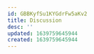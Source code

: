 ```yaml
---
id: GBBKyfSu1KYGdrFw5aKv2
title: Discussion
desc: ''
updated: 1639759645944
created: 1639759645944
---
```


